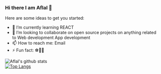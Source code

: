 ### Hi there I am Aflal 👋

Here are some ideas to get you started:

- 🌱 I’m currently learning REACT
- 👯 I’m looking to collaborate on open source projects on anything related to Web development App development 
- 📫 How to reach me: Email
- ⚡ Fun fact: ⚽🦾😆

![Aflal's github stats](https://github-readme-stats.vercel.app/api?username=af1a1&show_icons=true&theme=tokyonight)
</br>
[![Top Langs](https://github-readme-stats.vercel.app/api/top-langs/?username=af1a1&theme=tokyonight)](https://github.com/af1a1/github-readme-stats)
</br>
